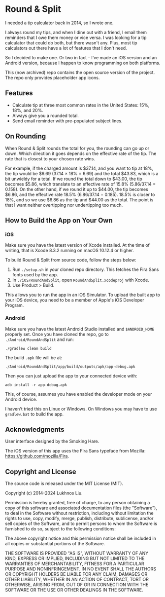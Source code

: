# Round & Split

I needed a tip calculator back in 2014, so I wrote one.

I always round my tips, and when I dine out with a friend, I email them
reminders that I owe them money or vice versa. I was looking for a tip
calculator that could do both, but there wasn't any. Plus, most tip calculators
out there have a lot of features that I don't need.

So I decided to make one. Or two in fact – I've made an iOS version and an
Android version, because I happen to know programming on both platforms.

This (now archived) repo contains the open source version of the project. The repo only provides placeholder app icons.


## Features

* Calculate tip at three most common rates in the United States: 15%, 18%, and
  20%.
* Always give you a rounded total.
* Send email reminder with pre-populated subject lines.


## On Rounding

When Round & Split rounds the total for you, the rounding can go up or down.
Which direction it goes depends on the effective rate of the tip. The rate
that is closest to your chosen rate wins.

For example, if the charged amount is $37.14, and you want to tip at 18%,
the tip would be $6.69 (37.14 × 18% = 6.69) and the total $43.83, which is
a bit unwieldy for a total. If we round the total down to $43.00, the tip
becomes $5.86, which translate to an effective rate of 15.8%
(5.86/37.14 = 0.158). On the other hand, if we round it up to $44.00, the tip
becomes $6.86, and the effective rate 18.5% (6.86/37.14 = 0.185). 18.5% is
closer to 18%, and so we use $6.86 as the tip and $44.00 as the total. The
point is that I want neither overtipping nor undertipping too much.


## How to Build the App on Your Own

### iOS

Make sure you have the latest version of Xcode installed. At the time
of writing, that is Xcode 8.3.2 running on macOS 10.12.4 or higher.

To build Round & Split from source code, follow the steps below:

1. Run `./setup.sh` in your cloned repo directory. This fetches the Fira Sans
   fonts used by the app.
2. In `./iOS/RoundAndSplit`, open `RoundAndSplit.xcodeproj` with Xcode.
3. Use Product > Build.

This allows you to run the app in an iOS Simulator. To upload the built app to
your iOS device, you need to be a member of Apple's iOS Developer Program.

### Android

Make sure you have the latest Android Studio installed and `$ANDROID_HOME`
properly set. Once you have cloned the repo, go to `./Android/RoundAndSplit`
and run:

	./gradlew clean build

The build `.apk` file will be at:

	./Android/RoundAndSplit/app/build/outputs/apk/app-debug.apk

Then you can just upload the app to your connected device with:

	adb install -r app-debug.apk

This, of course, assumes you have enabled the developer mode on your Android
device.

I haven't tried this on Linux or Windows. On Windows you may have to use
`gradlew.bat` to build the app.


## Acknowledgments

User interface designed by the Smoking Hare.

The iOS version of this app uses the Fira Sans typeface from Mozilla:
https://github.com/mozilla/Fira.


## Copyright and License

The source code is released under the MIT License (MIT).

Copyright (c) 2014-2024 Lukhnos Liu.

Permission is hereby granted, free of charge, to any person obtaining a copy
of this software and associated documentation files (the "Software"), to deal
in the Software without restriction, including without limitation the rights
to use, copy, modify, merge, publish, distribute, sublicense, and/or sell
copies of the Software, and to permit persons to whom the Software is
furnished to do so, subject to the following conditions:

The above copyright notice and this permission notice shall be included in all
copies or substantial portions of the Software.

THE SOFTWARE IS PROVIDED "AS IS", WITHOUT WARRANTY OF ANY KIND, EXPRESS OR
IMPLIED, INCLUDING BUT NOT LIMITED TO THE WARRANTIES OF MERCHANTABILITY,
FITNESS FOR A PARTICULAR PURPOSE AND NONINFRINGEMENT. IN NO EVENT SHALL THE
AUTHORS OR COPYRIGHT HOLDERS BE LIABLE FOR ANY CLAIM, DAMAGES OR OTHER
LIABILITY, WHETHER IN AN ACTION OF CONTRACT, TORT OR OTHERWISE, ARISING FROM,
OUT OF OR IN CONNECTION WITH THE SOFTWARE OR THE USE OR OTHER DEALINGS IN THE
SOFTWARE.
